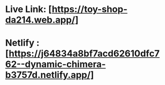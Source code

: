 # Live Link: [https://toy-shop-da214.web.app/]
# Netlify : [https://j64834a8bf7acd62610dfc762--dynamic-chimera-b3757d.netlify.app/]